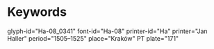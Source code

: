 # Keywords
glyph-id="Ha-08_0341"
font-id="Ha-08"
printer-id="Ha"
printer="Jan Haller"
period="1505–1525"
place="Kraków"
PT plate="171"
